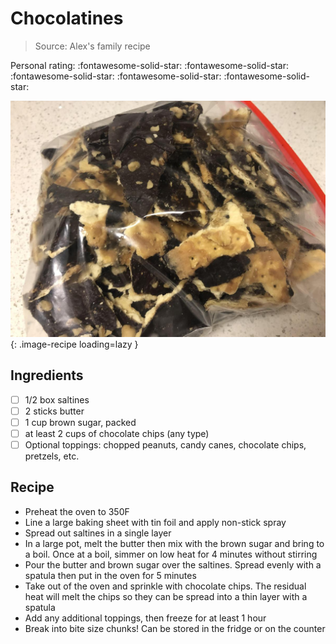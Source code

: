 # Chocolatines

> Source: Alex's family recipe

<!-- {cts} rating=5; (User can specify rating on scale of 1-5) -->

Personal rating: :fontawesome-solid-star: :fontawesome-solid-star: :fontawesome-solid-star: :fontawesome-solid-star: :fontawesome-solid-star:

<!-- {cte} -->

<!-- {cts} name_image=chocolatines.jpeg; (User can specify image name) -->

![chocolatines.jpeg](./chocolatines.jpeg){: .image-recipe loading=lazy }

<!-- {cte} -->

## Ingredients

- [ ] 1/2 box saltines
- [ ] 2 sticks butter
- [ ] 1 cup brown sugar, packed
- [ ] at least 2 cups of chocolate chips (any type)
- [ ] Optional toppings: chopped peanuts, candy canes, chocolate chips, pretzels, etc.

## Recipe

- Preheat the oven to 350F
- Line a large baking sheet with tin foil and apply non-stick spray
- Spread out saltines in a single layer
- In a large pot, melt the butter then mix with the brown sugar and bring to a boil. Once at a boil, simmer on low heat for 4 minutes without stirring
- Pour the butter and brown sugar over the saltines. Spread evenly with a spatula then put in the oven for 5 minutes
- Take out of the oven and sprinkle with chocolate chips. The residual heat will melt the chips so they can be spread into a thin layer with a spatula
- Add any additional toppings, then freeze for at least 1 hour
- Break into bite size chunks! Can be stored in the fridge or on the counter

<!-- FIXME: Need to implement admonitions: https://github.com/executablebooks/mdformat/issues/309
!!! warning
    FYI, choose a baking sheet that will fit in your freezer
 -->
